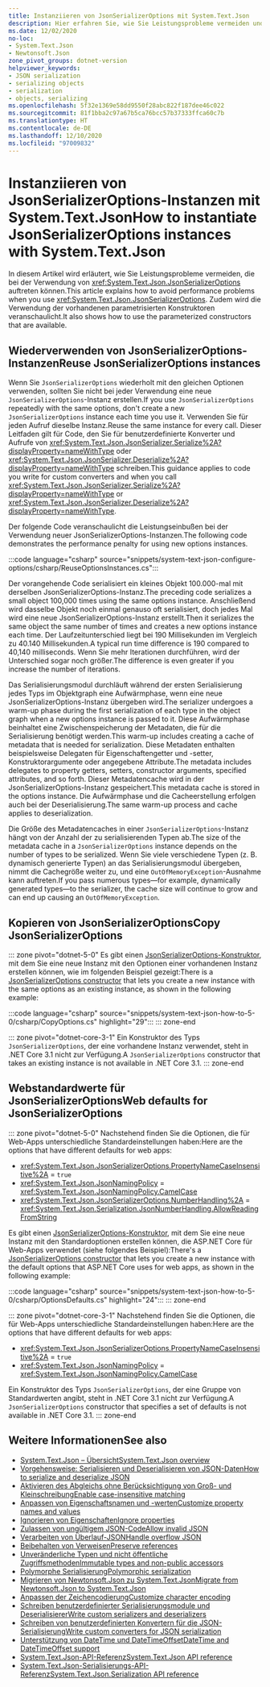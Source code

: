 ```yaml
---
title: Instanziieren von JsonSerializerOptions mit System.Text.Json
description: Hier erfahren Sie, wie Sie Leistungsprobleme vermeiden und vorhandene Konstruktoren für JsonSerializerOptions-Instanzen verwenden.
ms.date: 12/02/2020
no-loc:
- System.Text.Json
- Newtonsoft.Json
zone_pivot_groups: dotnet-version
helpviewer_keywords:
- JSON serialization
- serializing objects
- serialization
- objects, serializing
ms.openlocfilehash: 5f32e1369e58dd9550f28abc822f187dee46c022
ms.sourcegitcommit: 81f1bba2c97a67b5ca76bcc57b37333ffca60c7b
ms.translationtype: HT
ms.contentlocale: de-DE
ms.lasthandoff: 12/10/2020
ms.locfileid: "97009832"
---
```

# <a name="how-to-instantiate-jsonserializeroptions-instances-with-no-locsystemtextjson"></a><span data-ttu-id="1351a-103">Instanziieren von JsonSerializerOptions-Instanzen mit System.Text.Json</span><span class="sxs-lookup"><span data-stu-id="1351a-103">How to instantiate JsonSerializerOptions instances with System.Text.Json</span></span>

<span data-ttu-id="1351a-104">In diesem Artikel wird erläutert, wie Sie Leistungsprobleme vermeiden, die bei der Verwendung von <xref:System.Text.Json.JsonSerializerOptions> auftreten können.</span><span class="sxs-lookup"><span data-stu-id="1351a-104">This article explains how to avoid performance problems when you use <xref:System.Text.Json.JsonSerializerOptions>.</span></span> <span data-ttu-id="1351a-105">Zudem wird die Verwendung der vorhandenen parametrisierten Konstruktoren veranschaulicht.</span><span class="sxs-lookup"><span data-stu-id="1351a-105">It also shows how to use the parameterized constructors that are available.</span></span>

## <a name="reuse-jsonserializeroptions-instances"></a><span data-ttu-id="1351a-106">Wiederverwenden von JsonSerializerOptions-Instanzen</span><span class="sxs-lookup"><span data-stu-id="1351a-106">Reuse JsonSerializerOptions instances</span></span>

<span data-ttu-id="1351a-107">Wenn Sie `JsonSerializerOptions` wiederholt mit den gleichen Optionen verwenden, sollten Sie nicht bei jeder Verwendung eine neue `JsonSerializerOptions`-Instanz erstellen.</span><span class="sxs-lookup"><span data-stu-id="1351a-107">If you use `JsonSerializerOptions` repeatedly with the same options, don't create a new `JsonSerializerOptions` instance each time you use it.</span></span> <span data-ttu-id="1351a-108">Verwenden Sie für jeden Aufruf dieselbe Instanz.</span><span class="sxs-lookup"><span data-stu-id="1351a-108">Reuse the same instance for every call.</span></span> <span data-ttu-id="1351a-109">Dieser Leitfaden gilt für Code, den Sie für benutzerdefinierte Konverter und Aufrufe von <xref:System.Text.Json.JsonSerializer.Serialize%2A?displayProperty=nameWithType> oder <xref:System.Text.Json.JsonSerializer.Deserialize%2A?displayProperty=nameWithType> schreiben.</span><span class="sxs-lookup"><span data-stu-id="1351a-109">This guidance applies to code you write for custom converters and when you call <xref:System.Text.Json.JsonSerializer.Serialize%2A?displayProperty=nameWithType> or <xref:System.Text.Json.JsonSerializer.Deserialize%2A?displayProperty=nameWithType>.</span></span>

<span data-ttu-id="1351a-110">Der folgende Code veranschaulicht die Leistungseinbußen bei der Verwendung neuer JsonSerializerOptions-Instanzen.</span><span class="sxs-lookup"><span data-stu-id="1351a-110">The following code demonstrates the performance penalty for using new options instances.</span></span>

:::code language="csharp" source="snippets/system-text-json-configure-options/csharp/ReuseOptionsInstances.cs":::

<span data-ttu-id="1351a-111">Der vorangehende Code serialisiert ein kleines Objekt 100.000-mal mit derselben JsonSerializerOptions-Instanz.</span><span class="sxs-lookup"><span data-stu-id="1351a-111">The preceding code serializes a small object 100,000 times using the same options instance.</span></span> <span data-ttu-id="1351a-112">Anschließend wird dasselbe Objekt noch einmal genauso oft serialisiert, doch jedes Mal wird eine neue JsonSerializerOptions-Instanz erstellt.</span><span class="sxs-lookup"><span data-stu-id="1351a-112">Then it serializes the same object the same number of times and creates a new options instance each time.</span></span> <span data-ttu-id="1351a-113">Der Laufzeitunterschied liegt bei 190 Millisekunden im Vergleich zu 40.140 Millisekunden.</span><span class="sxs-lookup"><span data-stu-id="1351a-113">A typical run time difference is 190 compared to 40,140 milliseconds.</span></span> <span data-ttu-id="1351a-114">Wenn Sie mehr Iterationen durchführen, wird der Unterschied sogar noch größer.</span><span class="sxs-lookup"><span data-stu-id="1351a-114">The difference is even greater if you increase the number of iterations.</span></span>

<span data-ttu-id="1351a-115">Das Serialisierungsmodul durchläuft während der ersten Serialisierung jedes Typs im Objektgraph eine Aufwärmphase, wenn eine neue JsonSerializerOptions-Instanz übergeben wird.</span><span class="sxs-lookup"><span data-stu-id="1351a-115">The serializer undergoes a warm-up phase during the first serialization of each type in the object graph when a new options instance is passed to it.</span></span> <span data-ttu-id="1351a-116">Diese Aufwärmphase beinhaltet eine Zwischenspeicherung der Metadaten, die für die Serialisierung benötigt werden.</span><span class="sxs-lookup"><span data-stu-id="1351a-116">This warm-up includes creating a cache of metadata that is needed for serialization.</span></span> <span data-ttu-id="1351a-117">Diese Metadaten enthalten beispielsweise Delegaten für Eigenschaftengetter und -setter, Konstruktorargumente oder angegebene Attribute.</span><span class="sxs-lookup"><span data-stu-id="1351a-117">The metadata includes delegates to property getters, setters, constructor arguments, specified attributes, and so forth.</span></span> <span data-ttu-id="1351a-118">Dieser Metadatencache wird in der JsonSerializerOptions-Instanz gespeichert.</span><span class="sxs-lookup"><span data-stu-id="1351a-118">This metadata cache is stored in the options instance.</span></span> <span data-ttu-id="1351a-119">Die Aufwärmphase und die Cacheerstellung erfolgen auch bei der Deserialisierung.</span><span class="sxs-lookup"><span data-stu-id="1351a-119">The same warm-up process and cache applies to deserialization.</span></span>

<span data-ttu-id="1351a-120">Die Größe des Metadatencaches in einer `JsonSerializerOptions`-Instanz hängt von der Anzahl der zu serialisierenden Typen ab.</span><span class="sxs-lookup"><span data-stu-id="1351a-120">The size of the metadata cache in a `JsonSerializerOptions` instance depends on the number of types to be serialized.</span></span> <span data-ttu-id="1351a-121">Wenn Sie viele verschiedene Typen (z. B. dynamisch generierte Typen) an das Serialisierungsmodul übergeben, nimmt die Cachegröße weiter zu, und eine `OutOfMemoryException`-Ausnahme kann auftreten.</span><span class="sxs-lookup"><span data-stu-id="1351a-121">If you pass numerous types—for example, dynamically generated types—to the serializer, the cache size will continue to grow and can end up causing an `OutOfMemoryException`.</span></span>

## <a name="copy-jsonserializeroptions"></a><span data-ttu-id="1351a-122">Kopieren von JsonSerializerOptions</span><span class="sxs-lookup"><span data-stu-id="1351a-122">Copy JsonSerializerOptions</span></span>

::: zone pivot="dotnet-5-0"
<span data-ttu-id="1351a-123">Es gibt einen [JsonSerializerOptions-Konstruktor](xref:System.Text.Json.JsonSerializerOptions.%23ctor(System.Text.Json.JsonSerializerOptions)), mit dem Sie eine neue Instanz mit den Optionen einer vorhandenen Instanz erstellen können, wie im folgenden Beispiel gezeigt:</span><span class="sxs-lookup"><span data-stu-id="1351a-123">There is a [JsonSerializerOptions constructor](xref:System.Text.Json.JsonSerializerOptions.%23ctor(System.Text.Json.JsonSerializerOptions)) that lets you create a new instance with the same options as an existing instance, as shown in the following example:</span></span>

:::code language="csharp" source="snippets/system-text-json-how-to-5-0/csharp/CopyOptions.cs" highlight="29":::
::: zone-end

::: zone pivot="dotnet-core-3-1"
<span data-ttu-id="1351a-124">Ein Konstruktor des Typs `JsonSerializerOptions`, der eine vorhandene Instanz verwendet, steht in .NET Core 3.1 nicht zur Verfügung.</span><span class="sxs-lookup"><span data-stu-id="1351a-124">A `JsonSerializerOptions` constructor that takes an existing instance is not available in .NET Core 3.1.</span></span>
::: zone-end

## <a name="web-defaults-for-jsonserializeroptions"></a><span data-ttu-id="1351a-125">Webstandardwerte für JsonSerializerOptions</span><span class="sxs-lookup"><span data-stu-id="1351a-125">Web defaults for JsonSerializerOptions</span></span>

::: zone pivot="dotnet-5-0"
<span data-ttu-id="1351a-126">Nachstehend finden Sie die Optionen, die für Web-Apps unterschiedliche Standardeinstellungen haben:</span><span class="sxs-lookup"><span data-stu-id="1351a-126">Here are the options that have different defaults for web apps:</span></span>

* <xref:System.Text.Json.JsonSerializerOptions.PropertyNameCaseInsensitive%2A> = `true`
* <xref:System.Text.Json.JsonNamingPolicy> = <xref:System.Text.Json.JsonNamingPolicy.CamelCase>
* <xref:System.Text.Json.JsonSerializerOptions.NumberHandling%2A> = <xref:System.Text.Json.Serialization.JsonNumberHandling.AllowReadingFromString>

<span data-ttu-id="1351a-127">Es gibt einen [JsonSerializerOptions-Konstruktor](xref:System.Text.Json.JsonSerializerOptions.%23ctor(System.Text.Json.JsonSerializerDefaults)?view=net-5.0&preserve-view=true), mit dem Sie eine neue Instanz mit den Standardoptionen erstellen können, die ASP.NET Core für Web-Apps verwendet (siehe folgendes Beispiel):</span><span class="sxs-lookup"><span data-stu-id="1351a-127">There's a [JsonSerializerOptions constructor](xref:System.Text.Json.JsonSerializerOptions.%23ctor(System.Text.Json.JsonSerializerDefaults)?view=net-5.0&preserve-view=true) that lets you create a new instance with the default options that ASP.NET Core uses for web apps, as shown in the following example:</span></span>

:::code language="csharp" source="snippets/system-text-json-how-to-5-0/csharp/OptionsDefaults.cs" highlight="24":::
::: zone-end

::: zone pivot="dotnet-core-3-1"
<span data-ttu-id="1351a-128">Nachstehend finden Sie die Optionen, die für Web-Apps unterschiedliche Standardeinstellungen haben:</span><span class="sxs-lookup"><span data-stu-id="1351a-128">Here are the options that have different defaults for web apps:</span></span>

* <xref:System.Text.Json.JsonSerializerOptions.PropertyNameCaseInsensitive%2A> = `true`
* <xref:System.Text.Json.JsonNamingPolicy> = <xref:System.Text.Json.JsonNamingPolicy.CamelCase>

<span data-ttu-id="1351a-129">Ein Konstruktor des Typs `JsonSerializerOptions`, der eine Gruppe von Standardwerten angibt, steht in .NET Core 3.1 nicht zur Verfügung.</span><span class="sxs-lookup"><span data-stu-id="1351a-129">A `JsonSerializerOptions` constructor that specifies a set of defaults is not available in .NET Core 3.1.</span></span>
::: zone-end

## <a name="see-also"></a><span data-ttu-id="1351a-130">Weitere Informationen</span><span class="sxs-lookup"><span data-stu-id="1351a-130">See also</span></span>

* [<span data-ttu-id="1351a-131">System.Text.Json – Übersicht</span><span class="sxs-lookup"><span data-stu-id="1351a-131">System.Text.Json overview</span></span>](system-text-json-overview.md)
* [<span data-ttu-id="1351a-132">Vorgehensweise: Serialisieren und Deserialisieren von JSON-Daten</span><span class="sxs-lookup"><span data-stu-id="1351a-132">How to serialize and deserialize JSON</span></span>](system-text-json-how-to.md)
* [<span data-ttu-id="1351a-133">Aktivieren des Abgleichs ohne Berücksichtigung von Groß- und Kleinschreibung</span><span class="sxs-lookup"><span data-stu-id="1351a-133">Enable case-insensitive matching</span></span>](system-text-json-character-casing.md)
* [<span data-ttu-id="1351a-134">Anpassen von Eigenschaftsnamen und -werten</span><span class="sxs-lookup"><span data-stu-id="1351a-134">Customize property names and values</span></span>](system-text-json-customize-properties.md)
* [<span data-ttu-id="1351a-135">Ignorieren von Eigenschaften</span><span class="sxs-lookup"><span data-stu-id="1351a-135">Ignore properties</span></span>](system-text-json-ignore-properties.md)
* [<span data-ttu-id="1351a-136">Zulassen von ungültigem JSON-Code</span><span class="sxs-lookup"><span data-stu-id="1351a-136">Allow invalid JSON</span></span>](system-text-json-invalid-json.md)
* [<span data-ttu-id="1351a-137">Verarbeiten von Überlauf-JSON</span><span class="sxs-lookup"><span data-stu-id="1351a-137">Handle overflow JSON</span></span>](system-text-json-handle-overflow.md)
* [<span data-ttu-id="1351a-138">Beibehalten von Verweisen</span><span class="sxs-lookup"><span data-stu-id="1351a-138">Preserve references</span></span>](system-text-json-preserve-references.md)
* [<span data-ttu-id="1351a-139">Unveränderliche Typen und nicht öffentliche Zugriffsmethoden</span><span class="sxs-lookup"><span data-stu-id="1351a-139">Immutable types and non-public accessors</span></span>](system-text-json-immutability.md)
* [<span data-ttu-id="1351a-140">Polymorphe Serialisierung</span><span class="sxs-lookup"><span data-stu-id="1351a-140">Polymorphic serialization</span></span>](system-text-json-polymorphism.md)
* [<span data-ttu-id="1351a-141">Migrieren von Newtonsoft.Json zu System.Text.Json</span><span class="sxs-lookup"><span data-stu-id="1351a-141">Migrate from Newtonsoft.Json to System.Text.Json</span></span>](system-text-json-migrate-from-newtonsoft-how-to.md)
* [<span data-ttu-id="1351a-142">Anpassen der Zeichencodierung</span><span class="sxs-lookup"><span data-stu-id="1351a-142">Customize character encoding</span></span>](system-text-json-character-encoding.md)
* [<span data-ttu-id="1351a-143">Schreiben benutzerdefinierter Serialisierungsmodule und Deserialisierer</span><span class="sxs-lookup"><span data-stu-id="1351a-143">Write custom serializers and deserializers</span></span>](write-custom-serializer-deserializer.md)
* [<span data-ttu-id="1351a-144">Schreiben von benutzerdefinierten Konvertern für die JSON-Serialisierung</span><span class="sxs-lookup"><span data-stu-id="1351a-144">Write custom converters for JSON serialization</span></span>](system-text-json-converters-how-to.md)
* [<span data-ttu-id="1351a-145">Unterstützung von DateTime und DateTimeOffset</span><span class="sxs-lookup"><span data-stu-id="1351a-145">DateTime and DateTimeOffset support</span></span>](../datetime/system-text-json-support.md)
* <span data-ttu-id="1351a-146">[System.Text.Json-API-Referenz](xref:System.Text.Json)</span><span class="sxs-lookup"><span data-stu-id="1351a-146">[System.Text.Json API reference](xref:System.Text.Json)</span></span>
* <span data-ttu-id="1351a-147">[System.Text.Json-Serialisierungs-API-Referenz](xref:System.Text.Json.Serialization)</span><span class="sxs-lookup"><span data-stu-id="1351a-147">[System.Text.Json.Serialization API reference](xref:System.Text.Json.Serialization)</span></span>
